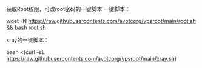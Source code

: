 获取Root权限，可改root密码的一键脚本
一键脚本：

wget -N https://raw.githubusercontents.com/avotcorg/vpsroot/main/root.sh && bash root.sh


xray的一键脚本：


bash <(curl -sL https://raw.githubusercontents.com/avotcorg/vpsroot/main/xray.sh)
